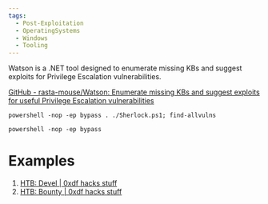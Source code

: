 ```yaml
---
tags:
  - Post-Exploitation
  - OperatingSystems
  - Windows
  - Tooling
---
```

Watson is a .NET tool designed to enumerate missing KBs and suggest exploits for Privilege Escalation vulnerabilities.

[GitHub - rasta-mouse/Watson: Enumerate missing KBs and suggest exploits for useful Privilege Escalation vulnerabilities](https://github.com/rasta-mouse/Watson)

`powershell -nop -ep bypass . ./Sherlock.ps1; find-allvulns`

`powershell -nop -ep bypass`


# Examples

1. [HTB: Devel | 0xdf hacks stuff](https://0xdf.gitlab.io/2019/03/05/htb-devel.html#privesc-alternative-with-metasploit)
2. [HTB: Bounty | 0xdf hacks stuff](https://0xdf.gitlab.io/2018/10/27/htb-bounty.html)